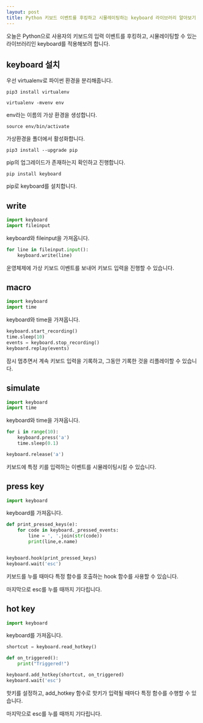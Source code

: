 ```yaml
---
layout: post
title: Python 키보드 이벤트를 후킹하고 시뮬레이팅하는 keyboard 라이브러리 알아보기
---
```


오늘은 Python으로 사용자의 키보드의 입력 이벤트를 후킹하고, 시뮬레이팅할 수 있는 라이브러리인 keyboard를 적용해보려 합니다.

## keyboard 설치

우선 virtualenv로 파이썬 환경을 분리해줍니다.

```
pip3 install virtualenv
```

```
virtualenv -mvenv env
```

env라는 이름의 가상 환경을 생성합니다.

```
source env/bin/activate
```

가상환경을 폴더에서 활성화합니다.

```
pip3 install --upgrade pip
```

pip의 업그레이드가 존재하는지 확인하고 진행합니다.

```
pip install keyboard
```

pip로 keyboard를 설치합니다.

## write

```python
import keyboard
import fileinput
```

keyboard와 fileinput을 가져옵니다.

```python
for line in fileinput.input():
	keyboard.write(line)
```

운영체제에 가상 키보드 이벤트를 보내어 키보드 입력을 진행할 수 있습니다.

## macro

```python
import keyboard
import time
```

keyboard와 time을 가져옵니다.

```python
keyboard.start_recording()
time.sleep(10)
events = keyboard.stop_recording()
keyboard.replay(events)
```

잠시 멈추면서 계속 키보드 입력을 기록하고, 그동안 기록한 것을 리플레이할 수 있습니다.

## simulate

```python
import keyboard
import time
```

keyboard와 time을 가져옵니다.

```python
for i in range(10):
    keyboard.press('a')
    time.sleep(0.1)

keyboard.release('a')
```

키보드에 특정 키를 입력하는 이벤트를 시뮬레이팅시킬 수 있습니다.

## press key

```python
import keyboard
```

keyboard를 가져옵니다.

```python
def print_pressed_keys(e):
    for code in keyboard._pressed_events:
        line = ', '.join(str(code))
        print(line,e.name)


keyboard.hook(print_pressed_keys)
keyboard.wait('esc')
```

키보드를 누를 때마다 특정 함수를 호출하는 hook 함수를 사용할 수 있습니다.

마지막으로 esc를 누를 때까지 기다립니다.

## hot key

```python
import keyboard
```

keyboard를 가져옵니다.

```python
shortcut = keyboard.read_hotkey()

def on_triggered():
    print("Triggered!")

keyboard.add_hotkey(shortcut, on_triggered)
keyboard.wait('esc')
```

핫키를 설정하고, add_hotkey 함수로 핫키가 입력될 때마다 특정 함수를 수행할 수 있습니다.

마지막으로 esc를 누를 때까지 기다립니다.
